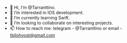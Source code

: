 - 👋 Hi, I’m @Tarranttino.
- 👀 I’m interested in IOS development.
- 🌱 I’m currently learning Swift.
- 💞️ I’m looking to collaborate on interesting projects.
- 📫 How to reach me: telegram - @Tarranttino or email - tbilohvost@gmail.com

<!---
Tarranttino/Tarranttino is a ✨ special ✨ repository because its `README.md` (this file) appears on your GitHub profile.
You can click the Preview link to take a look at your changes.
--->
